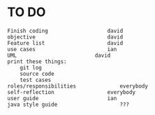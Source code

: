 ﻿# TO DO #
	Finish coding					david
	objective						david
	Feature list					david
	use cases						ian
	UML							david
	print these things:				
		git log					
		source code					
		test cases					
	roles/responsibilities				everybody
	self-reflection					everybody
	user guide						ian
	java style guide					???

